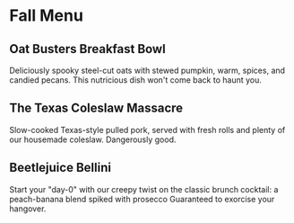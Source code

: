 # Fall Menu

## Oat Busters Breakfast Bowl
Deliciously spooky steel-cut oats with stewed pumpkin, warm, spices, and candied pecans. This nutricious dish won't come back to haunt you.

## The Texas Coleslaw Massacre
Slow-cooked Texas-style pulled pork, served with fresh rolls and plenty of our housemade coleslaw. Dangerously good.

## Beetlejuice Bellini
Start your "day-0" with our creepy twist on the classic brunch cocktail: a peach-banana blend spiked with prosecco Guaranteed to exorcise your hangover.